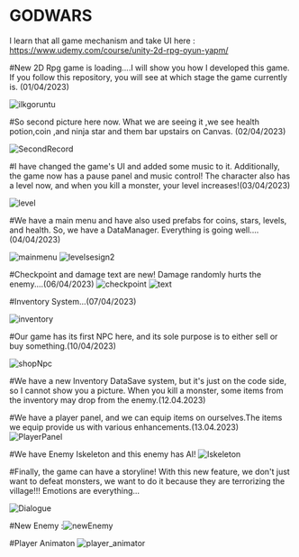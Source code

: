 # GODWARS
 I learn that all game mechanism and take UI here : https://www.udemy.com/course/unity-2d-rpg-oyun-yapm/

#New 2D Rpg game is loading....I will show you how I developed this game. If you follow this repository, you will see at which stage the game currently is. (01/04/2023)

![ilkgoruntu](https://user-images.githubusercontent.com/71084430/229316298-ea4cd19d-bef2-4681-b552-71d4c9c31503.png)

#So second picture here now. What we are seeing it ,we see health potion,coin ,and ninja star and them bar upstairs on Canvas. (02/04/2023)


![SecondRecord](https://user-images.githubusercontent.com/71084430/229352628-e2fdf9a4-cbfb-4d05-8edc-88d8ac6168b8.png)

#I have changed the game's UI and added some music to it. Additionally, the game now has a pause panel and music control! The character also has a level now, and when you kill a monster, your level increases!(03/04/2023)


![level](https://user-images.githubusercontent.com/71084430/229563683-ea825b5c-e6e6-4990-8c73-af4a31449001.png)


#We have a main menu and have also used prefabs for coins, stars, levels, and health. So, we have a DataManager. Everything is going well....(04/04/2023)


![mainmenu](https://user-images.githubusercontent.com/71084430/230137786-b6c9ab9f-6455-4e88-9a71-b31a97be8783.png)
![levelsesign2](https://user-images.githubusercontent.com/71084430/230137791-cd5e1002-0676-47ee-aa34-991ecb4bbcd8.png)

#Checkpoint and damage text are new! Damage randomly hurts the enemy....(06/04/2023)
![checkpoint](https://user-images.githubusercontent.com/71084430/230436027-fb612919-9606-4f44-b67c-5dc071b719eb.png)
![text](https://user-images.githubusercontent.com/71084430/230436034-46e22a83-ca23-4b1f-bf54-00506ac01c8f.png)

#Inventory System...(07/04/2023)

![inventory](https://user-images.githubusercontent.com/71084430/230641465-1c06803b-78ca-4e36-a95f-f6e8a64718fc.png)

#Our game has its first NPC here, and its sole purpose is to either sell or buy something.(10/04/2023)

![shopNpc](https://user-images.githubusercontent.com/71084430/230811960-e6ef40fb-a58a-4f6d-a9cd-eb064e45946e.png)


#We have a new Inventory DataSave system, but it's just on the code side, so I cannot show you a picture. When you kill a monster, some items from the inventory may drop from the enemy.(12.04.2023)


#We have a player panel, and we can equip items on ourselves.The items we equip provide us with various enhancements.(13.04.2023)
![PlayerPanel](https://user-images.githubusercontent.com/71084430/231735056-fbc44769-14fe-4987-8459-fe206fdd2813.png)

#We have Enemy Iskeleton and this enemy has AI!
![Iskeleton](https://user-images.githubusercontent.com/71084430/232152728-5755ac07-1fdf-4083-b183-b2ebf968fa37.png)

#Finally, the game can have a storyline! With this new feature, we don't just want to defeat monsters, we want to do it because they are terrorizing the village!!!
Emotions are everything...

![Dialogue](https://user-images.githubusercontent.com/71084430/232229785-5b6c6532-bf35-45c3-9e7c-46dce7df8e30.png)

#New Enemy :![newEnemy](https://user-images.githubusercontent.com/71084430/232294814-79004424-0bd8-487e-9e5f-2f950da69f3a.png)

#Player Animaton
![player_animator](https://user-images.githubusercontent.com/71084430/232814117-b5dbf167-9afd-4fcf-a2a3-bf37b4b53425.png)



